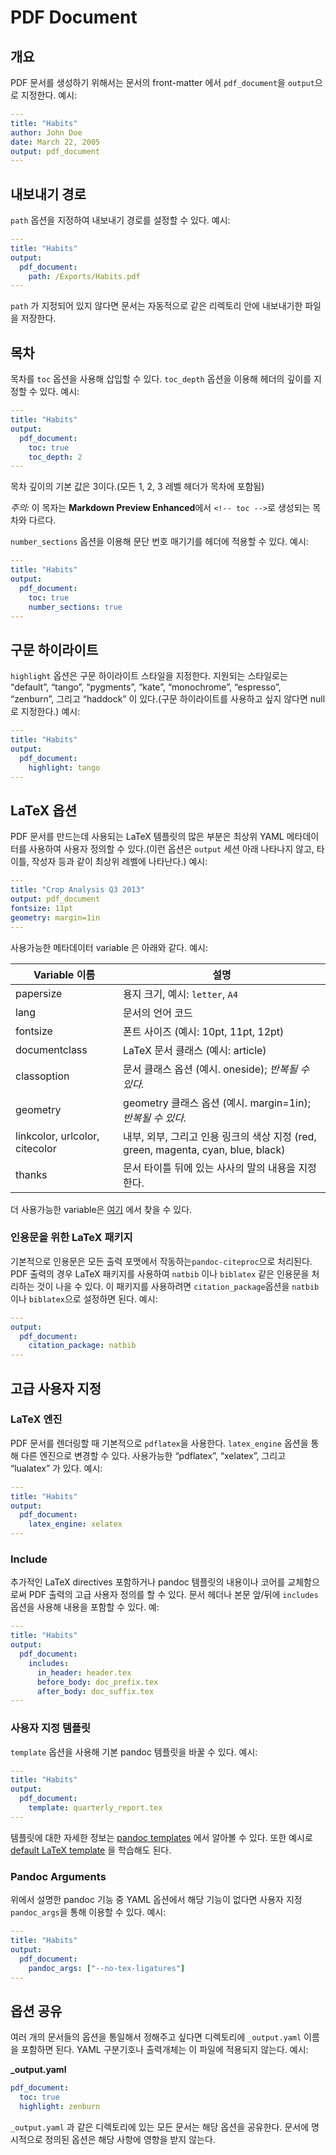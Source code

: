 # PDF Document

## 개요

PDF 문서를 생성하기 위해서는 문서의 front-matter 에서 `pdf_document`을 `output`으로 지정한다.
예시:

```yaml
---
title: "Habits"
author: John Doe
date: March 22, 2005
output: pdf_document
---

```

## 내보내기 경로

`path` 옵션을 지정하여 내보내기 경로를 설정할 수 있다. 예시:

```yaml
---
title: "Habits"
output:
  pdf_document:
    path: /Exports/Habits.pdf
---

```

`path` 가 지정되어 있지 않다면 문서는 자동적으로 같은 리렉토리 안에 내보내기한 파일을 저장한다.

## 목차

목차를 `toc` 옵션을 사용해 삽입할 수 있다. `toc_depth` 옵션을 이용해 헤더의 깊이를 지정할 수 있다. 예시:

```yaml
---
title: "Habits"
output:
  pdf_document:
    toc: true
    toc_depth: 2
---

```

목차 깊이의 기본 값은 3이다.(모든 1, 2, 3 레벨 헤더가 목차에 포함됨)

_주의:_ 이 목자는 **Markdown Preview Enhanced**에서 `<!-- toc -->`로 생성되는 목차와 다르다.

`number_sections` 옵션을 이용해 문단 번호 매기기를 헤더에 적용할 수 있다. 예시:

```yaml
---
title: "Habits"
output:
  pdf_document:
    toc: true
    number_sections: true
---

```

## 구문 하이라이트

`highlight` 옵션은 구문 하이라이트 스타일을 지정한다. 지원되는 스타일로는 “default”, “tango”, “pygments”, “kate”, “monochrome”, “espresso”, “zenburn”, 그리고 “haddock” 이 있다.(구문 하이라이트를 사용하고 싶지 않다면 null 로 지정한다.)
예시:

```yaml
---
title: "Habits"
output:
  pdf_document:
    highlight: tango
---

```

## LaTeX 옵션

PDF 문서를 만드는데 사용되는 LaTeX 템플릿의 많은 부분은 최상위 YAML 메타데이터를 사용하여 사용자 정의할 수 있다.(이런 옵션은 `output` 세션 아래 나타나지 않고, 타이틀, 작성자 등과 같이 최상위 레벨에 나타난다.) 예시:

```yaml
---
title: "Crop Analysis Q3 2013"
output: pdf_document
fontsize: 11pt
geometry: margin=1in
---

```

사용가능한 메타데이터 variable 은 아래와 같다. 예시:

| Variable 이름                       | 설명                                                                               |
| ------------------------------ | ----------------------------------------------------------------------------------------- |
| papersize                      | 용지 크기, 예시: `letter`, `A4`                                                           |
| lang                           | 문서의 언어 코드                                                                    |
| fontsize                       | 폰트 사이즈 (예시: 10pt, 11pt, 12pt)                                                         |
| documentclass                  | LaTeX 문서 클래스 (예시: article)                                                       |
| classoption                    | 문서 클래스 옵션 (예시. oneside); _반복될 수 있다._                                 |
| geometry                       | geometry 클래스 옵션 (예시. margin=1in); _반복될 수 있다._                            |
| linkcolor, urlcolor, citecolor | 내부, 외부, 그리고 인용 링크의 색상 지정 (red, green, magenta, cyan, blue, black) |
| thanks                         | 문서 타이틀 뒤에 있는 사사의 말의 내용을 지정한다.                      |

더 사용가능한 variable은 [여기](https://pandoc.org/MANUAL.html#variables-for-latex) 에서 찾을 수 있다.

### 인용문을 위한 LaTeX 패키지 
기본적으로 인용문은 모든 출력 포맷에서 작동하는`pandoc-citeproc`으로 처리된다.
PDF 출력의 경우 LaTeX 패키지를 사용하여 `natbib` 이나 `biblatex` 같은 인용문을 처리하는 것이 나을 수 있다.
이 패키지를 사용하려면 `citation_package`옵션을 `natbib` 이나 `biblatex`으로 설정하면 된다.
예시:

```yaml
---
output:
  pdf_document:
    citation_package: natbib
---

```

## 고급 사용자 지정

### LaTeX 엔진

PDF 문서를 렌더링할 때 기본적으로 `pdflatex`을 사용한다. `latex_engine` 옵션을 통해 다른 엔진으로 변경할 수 있다. 사용가능한 “pdflatex”, “xelatex”, 그리고 “lualatex” 가 있다. 예시:

```yaml
---
title: "Habits"
output:
  pdf_document:
    latex_engine: xelatex
---

```

### Include

추가적인 LaTeX directives 포함하거나 pandoc 템플릿의 내용이나 코어를 교체함으로써 PDF 출력의 고급 사용자 정의를 할 수 있다.
문서 헤더나 본문 앞/뒤에 `includes` 옵션을 사용해 내용을 포함할 수 있다.
예:

```yaml
---
title: "Habits"
output:
  pdf_document:
    includes:
      in_header: header.tex
      before_body: doc_prefix.tex
      after_body: doc_suffix.tex
---

```

### 사용자 지정 템플릿 

`template` 옵션을 사용해 기본 pandoc 템플릿을 바꿀 수 있다. 예시:

```yaml
---
title: "Habits"
output:
  pdf_document:
    template: quarterly_report.tex
---

```

템플릿에 대한 자세한 정보는 [pandoc templates](https://pandoc.org/README.html#templates) 에서 알아볼 수 있다. 
또한 예시로 [default LaTeX template](https://github.com/jgm/pandoc-templates/blob/master/default.latex) 을 학습해도 된다.

### Pandoc Arguments

위에서 설명한 pandoc 기능 중 YAML 옵션에서 해당 기능이 없다면 사용자 지정 `pandoc_args`을 통해 이용할 수 있다. 예시:

```yaml
---
title: "Habits"
output:
  pdf_document:
    pandoc_args: ["--no-tex-ligatures"]
---

```

## 옵션 공유

여러 개의 문서들의 옵션을 통일해서 정해주고 싶다면 디렉토리에  `_output.yaml` 이름을 포함하면 된다. YAML 구분기호나 출력개체는 이 파일에 적용되지 않는다. 예시:

**\_output.yaml**

```yaml
pdf_document:
  toc: true
  highlight: zenburn
```

`_output.yaml` 과 같은 디렉토리에 있는 모든 문서는 해당 옵션을 공유한다. 문서에 명시적으로 정의된 옵션은 해당 사항에 영향을 받지 않는다.